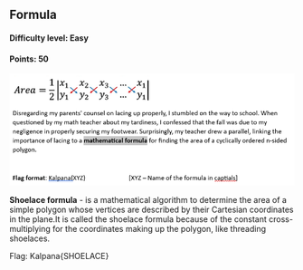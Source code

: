 ## Formula 

#### Difficulty level: Easy
#### Points: 50

![Shoelace formula](Formula.png)

**Shoelace formula** - is a mathematical algorithm to determine the area of a simple polygon whose vertices are described by their Cartesian coordinates in the plane.It is called the shoelace formula because of the constant cross-multiplying for the coordinates making up the polygon, like threading shoelaces.

Flag: Kalpana{SHOELACE}
